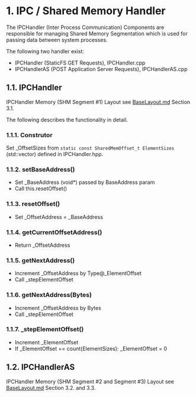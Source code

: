 # 1. IPC / Shared Memory Handler

The IPCHandler (Inter Process Communication) Components are responsible for managing Shared Memory
Segmentation which is used for passing data between system processes.

The following two handler exist:

- IPCHandler (StaticFS GET Requests), IPCHandler.cpp
- IPCHandlerAS (POST Application Server Requests), IPCHandlerAS.cpp

## 1.1. IPCHandler

IPCHandler Memory (SHM Segment #1) Layout see [BaseLayout.md](./BaseLayout.md) Section 3.1.

The following describes the functionality in detail.

### 1.1.1. Construtor

Set _OffsetSizes from `static const SharedMemOffset_t ElementSizes` (std::vector) defined in IPCHandler.hpp.

### 1.1.2. setBaseAddress()

- Set _BaseAddress (void*) passed by BaseAddress param
- Call this.resetOffset()

### 1.1.3. resetOffset()

- Set _OffsetAddress = _BaseAddress

### 1.1.4. getCurrentOffsetAddress()

- Return _OffsetAddress

### 1.1.5. getNextAddress()

- Increment _OffsetAddress by Type@_ElementOffset
- Call _stepElementOffset

### 1.1.6. getNextAddress(Bytes)

- Increment _OffsetAddress by Bytes
- Call _stepElementOffset

### 1.1.7. _stepElementOffset()

- Increment _ElementOffset
- If _ElementOffset == count(ElementSizes): _ElementOffset = 0

## 1.2. IPCHandlerAS

IPCHandler Memory (SHM Segment #2 and Segment #3) Layout see [BaseLayout.md](./BaseLayout.md) Section 3.2. and 3.3.
